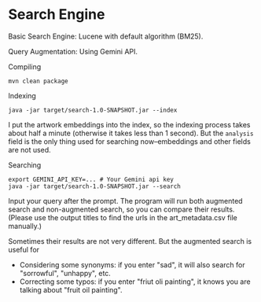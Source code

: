 # Search Engine

Basic Search Engine: Lucene with default algorithm (BM25).

Query Augmentation: Using Gemini API.

Compiling
```shell
mvn clean package
```

Indexing
```shell
java -jar target/search-1.0-SNAPSHOT.jar --index
```

I put the artwork embeddings into the index, so the indexing process takes about half a minute (otherwise it takes less than 1 second). But the `analysis` field is the only thing used for searching now–embeddings and other fields are not used.

Searching
```shell
export GEMINI_API_KEY=... # Your Gemini api key
java -jar target/search-1.0-SNAPSHOT.jar --search
```

Input your query after the prompt. The program will run both augmented search and non-augmented search, so you can compare their results. (Please use the output titles to find the urls in the art_metadata.csv file manually.)

Sometimes their results are not very different. But the augmented search is useful for 
- Considering some synonyms: if you enter "sad", it will also search for "sorrowful", "unhappy", etc.
- Correcting some typos: if you enter "friut oli painting", it knows you are talking about "fruit oil painting".